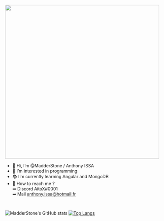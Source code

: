 
<img src="https://mir-s3-cdn-cf.behance.net/project_modules/max_1200/9bc27292880429.5e569ff84e4d0.gif" height="500px"></img>

- 👋 Hi, I’m @MadderStone / Anthony ISSA
- 👀 I’m interested in programming
- 📚 I’m currently learning Angular and MongoDB
- 📩 How to reach me ?<br>
  ➡ Discord AitoX#0001 <br>
  ➡ Mail anthony.issa@hotmail.fr
<br>

![MadderStone's GitHub stats](https://github-readme-stats.vercel.app/api?username=madderstone&show_icons=true&theme=jolly) [![Top Langs](https://github-readme-stats.vercel.app/api/top-langs/?username=madderstone&layout=compact&theme=jolly&langs_count=488)](https://github.com/anuraghazra/github-readme-stats)

<!---
MadderStone/MadderStone is a ✨ special ✨ repository because its `README.md` (this file) appears on your GitHub profile.
You can click the Preview link to take a look at your changes.
--->
